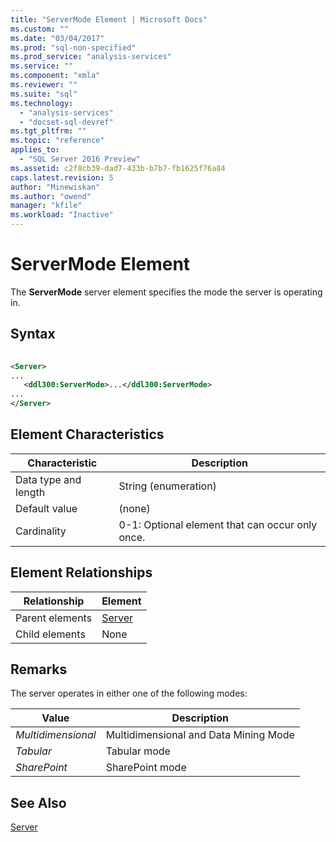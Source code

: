 ```yaml
---
title: "ServerMode Element | Microsoft Docs"
ms.custom: ""
ms.date: "03/04/2017"
ms.prod: "sql-non-specified"
ms.prod_service: "analysis-services"
ms.service: ""
ms.component: "xmla"
ms.reviewer: ""
ms.suite: "sql"
ms.technology: 
  - "analysis-services"
  - "docset-sql-devref"
ms.tgt_pltfrm: ""
ms.topic: "reference"
applies_to: 
  - "SQL Server 2016 Preview"
ms.assetid: c2f8cb39-dad7-433b-b7b7-fb1625f76a84
caps.latest.revision: 5
author: "Minewiskan"
ms.author: "owend"
manager: "kfile"
ms.workload: "Inactive"
---
```

# ServerMode Element
  The **ServerMode** server element specifies the mode the server is operating in.  
  
## Syntax  
  
```xml  
  
<Server>  
...  
   <ddl300:ServerMode>...</ddl300:ServerMode>  
...  
</Server>  
```  
  
## Element Characteristics  
  
|Characteristic|Description|  
|--------------------|-----------------|  
|Data type and length|String (enumeration)|  
|Default value|(none)|  
|Cardinality|0-1: Optional element that can occur only once.|  
  
## Element Relationships  
  
|Relationship|Element|  
|------------------|-------------|  
|Parent elements|[Server](../../../analysis-services/scripting/objects/server-element-assl.md)|  
|Child elements|None|  
  
## Remarks  
 The server operates in either one of the following modes:  
  
|Value|Description|  
|-----------|-----------------|  
|*Multidimensional*|Multidimensional and Data Mining Mode|  
|*Tabular*|Tabular mode|  
|*SharePoint*|SharePoint mode|  
  
## See Also  
 [Server](../../../analysis-services/scripting/objects/server-element-assl.md)  
  
  

